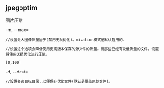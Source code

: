 

## jpegoptim

图片压缩

-m<quality>, --max=<quality>

    //设置最大图像质量因子(禁用无损优化)。mization模式是默认启用的。

    //设置这个选项会降低使用更高版本保存的源文件的质量。而那些已经有较低质量的文件。设置将使用无损优化进行压缩。

    [0,100]

-d<path>, --dest=<path>

    //设置备选目标目录，以便保存优化文件(默认是覆盖原始文件)。


